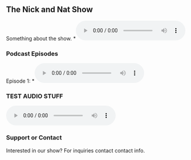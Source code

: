 ## The Nick and Nat Show
Something about the show.
*<audio controls><source src="thenickandnatshow.github.io/media/MutilatedLips.mp3" type="audio/mpeg"> : Your Browser does not support the audio element.

### Podcast Episodes
Episode 1: 
*<audio controls><source src="thenickandnatshow.github.io/media/MutilatedLips.mp3" type="audio/mpeg"> : Your Browser does not support the audio element.

### TEST AUDIO STUFF
<audio controls><source src="thenickandnatshow.github.io/media/MutilatedLips.mp3" type="audio/mpeg"> : Your Browser does not support the audio element.

### Support or Contact
Interested in our show? For inquiries contact contact info.
